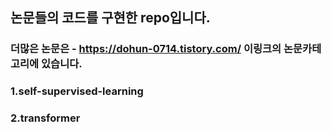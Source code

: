 ## 논문들의 코드를 구현한 repo입니다. 
### 더많은 논문은 - https://dohun-0714.tistory.com/ 이링크의 논문카테고리에 있습니다. 

### 1.self-supervised-learning 
### 2.transformer
